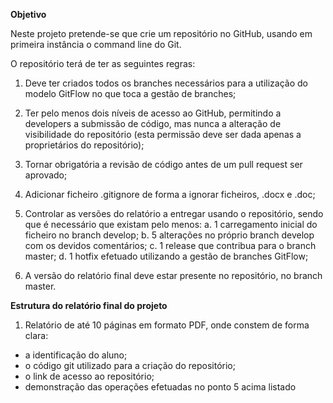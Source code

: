 **Objetivo**

Neste projeto pretende-se que crie um repositório no GitHub, usando em primeira instância o
command line do Git.

O repositório terá de ter as seguintes regras:

1. Deve ter criados todos os branches necessários para a utilização do modelo GitFlow no
que toca a gestão de branches;

2. Ter pelo menos dois níveis de acesso ao GitHub, permitindo a developers a submissão
de código, mas nunca a alteração de visibilidade do repositório (esta permissão deve
ser dada apenas a proprietários do repositório);

3. Tornar obrigatória a revisão de código antes de um pull request ser aprovado;

4. Adicionar ficheiro .gitignore de forma a ignorar ficheiros, .docx e .doc;

5. Controlar as versões do relatório a entregar usando o repositório, sendo que é
necessário que existam pelo menos:
a. 1 carregamento inicial do ficheiro no branch develop;
b. 5 alterações no próprio branch develop com os devidos comentários;
c. 1 release que contribua para o branch master;
d. 1 hotfix efetuado utilizando a gestão de branches GitFlow;

6. A versão do relatório final deve estar presente no repositório, no branch master.

**Estrutura do relatório final do projeto**

1. Relatório de até 10 páginas em formato PDF, onde constem de forma clara:
- a identificação do aluno;
- o código git utilizado para a criação do repositório;
- o link de acesso ao repositório;
- demonstração das operações efetuadas no ponto 5 acima listado
